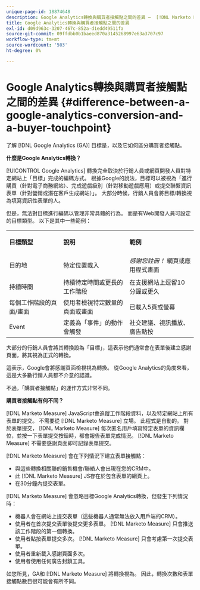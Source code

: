```yaml
---
unique-page-id: 18874648
description: Google Analytics轉換與購買者接觸點之間的差異 —  [!DNL Marketo Measure]  — 產品檔案
title: Google Analytics轉換與購買者接觸點之間的差異
exl-id: d09d963c-3207-467c-852a-d1edd49511fa
source-git-commit: 09ffdbb0b1baeed870a3145268997e63a3707c97
workflow-type: tm+mt
source-wordcount: '503'
ht-degree: 0%

---
```


# Google Analytics轉換與購買者接觸點之間的差異 {#difference-between-a-google-analytics-conversion-and-a-buyer-touchpoint}

了解 [!DNL Google Analytics (GA)] 目標是，以及它如何區分購買者接觸點。

**什麼是Google Analytics轉換？**

[!UICONTROL Google Analytics] 轉換完全取決於行銷人員或網頁開發人員對特定網站上「目標」完成的編碼方式。 根據Google的說法，目標可以被視為「進行購買（針對電子商務網站）、完成遊戲級別（針對移動遊戲應用）或提交聯繫資訊表單（針對營銷或潛在客戶生成網站）」。 大部分時候，行銷人員會將目標/轉換視為填寫資訊性表單的人。

但是，無法對目標進行編碼以管理非常具體的行為。 而是有Web開發人員可設定的目標類型。 以下是其中一些範例：

<table> 
 <colgroup> 
  <col> 
  <col> 
  <col> 
 </colgroup> 
 <tbody> 
  <tr> 
   <td><strong>目標類型</strong></td> 
   <td><p><strong>說明</strong></p></td> 
   <td><strong>範例</strong></td> 
  </tr> 
  <tr> 
   <td><p>目的地</p></td> 
   <td>特定位置載入</td> 
   <td><em>感謝您註冊！</em> 網頁或應用程式畫面</td> 
  </tr> 
  <tr> 
   <td>持續時間</td> 
   <td>持續特定時間或更長的工作階段</td> 
   <td>在支援網站上逗留10分鐘或更久</td> 
  </tr> 
  <tr> 
   <td>每個工作階段的頁面/畫面</td> 
   <td>使用者檢視特定數量的頁面或畫面</td> 
   <td>已載入5頁或螢幕</td> 
  </tr> 
  <tr> 
   <td>Event</td> 
   <td>定義為「事件」的動作會觸發</td> 
   <td>社交建議、視訊播放、廣告點按</td> 
  </tr> 
 </tbody> 
</table>

大部分的行銷人員會將其轉換設為「目標」，這表示他們通常會在表單後建立感謝頁面，將其視為正式的轉換。

這表示，Google會將感謝頁面檢視視為轉換。 從Google Analytics的角度來看，這是大多數行銷人員都不介意的認識。

不過，「購買者接觸點」的運作方式非常不同。

**購買者接觸點有何不同？**

[!DNL Marketo Measure] JavaScript會追蹤工作階段資料，以及特定網站上所有表單的提交。 不需要從 [!DNL Marketo Measure] 立場。 此程式是自動的。 對於表單提交， [!DNL Marketo Measure] 每次匿名用戶填寫特定表單的資訊欄位，並按一下表單提交按鈕時，都會報告表單完成情況。 [!DNL Marketo Measure] 不需要感謝頁面即可記錄表單提交。

[!DNL Marketo Measure] 會在下列情況下建立表單接觸點：

* 與這些轉換相關聯的銷售機會/聯絡人會出現在您的CRM中。
* 此 [!DNL Marketo Measure] JS存在於包含表單的網頁上。
* 在30分鐘內提交表單。

[!DNL Marketo Measure] 會忽略目標Google Analytics轉換，但發生下列情況時：

* 機器人會在網站上提交表單（這些機器人通常無法放入用戶端的CRM）。
* 使用者在首次提交表單後提交更多表單。 [!DNL Marketo Measure] 只會推送該工作階段的第一個轉換。
* 使用者點按表單提交多次。 [!DNL Marketo Measure] 只會考慮第一次提交表單。
* 使用者重新載入感謝頁面多次。
* 使用者使用任何廣告封鎖工具。

如您所見，GA和 [!DNL Marketo Measure] 將轉換視為。 因此，轉換次數和表單接觸點數目很可能會有所不同。
